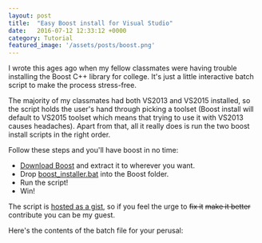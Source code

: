 ```yaml
---
layout: post
title:  "Easy Boost install for Visual Studio"
date:   2016-07-12 12:33:12 +0000
category: Tutorial
featured_image: '/assets/posts/boost.png'
---
```

I wrote this ages ago when my fellow classmates were having trouble installing the Boost C++ library for college. It's just a little interactive batch script to make the process stress-free.<!-- excerpt -->

The majority of my classmates had both VS2013 and VS2015 installed, so the script holds the user's hand through picking a toolset (Boost install will default to VS2015 toolset which means that trying to use it with VS2013 causes headaches). Apart from that, all it really does is run the two boost install scripts in the right order.

Follow these steps and you'll have boost in no time:  
 - [Download Boost][boost-dl] and extract it to wherever you want.  
 - Drop <a href="{{ mysite.url }}/assets/posts/boost_installer.bat" download>boost_installer.bat</a> into the Boost folder.  
 - Run the script!  
 - Win!  

The script is [hosted as a gist][gh-batch-link], so if you feel the urge to <s>fix it</s> <s>make it better</s> contribute you can be my guest.

Here's the contents of the batch file for your perusal:
<script src="https://gist.github.com/AlexMeuer/8f09d9c7fe56c0d4260d31f7eb9a4808.js"></script>

[boost-dl]: http://www.boost.org/users/download/
[gh-batch-link]: https://gist.github.com/AlexMeuer/8f09d9c7fe56c0d4260d31f7eb9a4808
